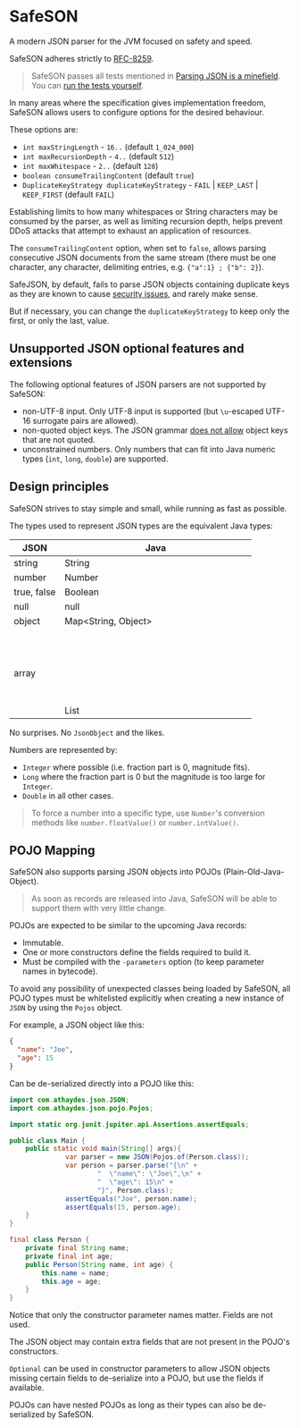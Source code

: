 # SafeSON

A modern JSON parser for the JVM focused on safety and speed.

SafeSON adheres strictly to [RFC-8259](https://tools.ietf.org/html/rfc8259).

> SafeSON passes all tests mentioned in [Parsing JSON is a minefield](http://seriot.ch/parsing_json.php).
> You can [run the tests yourself](https://github.com/renatoathaydes/JSONTestSuite/tree/master/parsers/test_java_safeson_1_0).
 
In many areas where the specification gives implementation freedom, SafeSON allows users to configure options for the 
desired behaviour.

These options are:

* `int maxStringLength` - `16..` (default `1_024_000`)
* `int maxRecursionDepth` - `4..` (default `512`)
* `int maxWhitespace` - `2..` (default `128`)
* `boolean consumeTrailingContent` (default `true`)
* `DuplicateKeyStrategy duplicateKeyStrategy` - `FAIL` | `KEEP_LAST` | `KEEP_FIRST` (default `FAIL`)

Establishing limits to how many whitespaces or String characters may be consumed by the parser, as well as limiting
recursion depth, helps prevent DDoS attacks that attempt to exhaust an application of resources.

The `consumeTrailingContent` option, when set to `false`, allows parsing consecutive JSON documents from the same stream
(there must be one character, any character, delimiting entries, e.g. `{"a":1} ; {"b": 2}`).

SafeJSON, by default, fails to parse JSON objects containing duplicate keys as they are known to cause
[security issues](https://justi.cz/security/2017/11/14/couchdb-rce-npm.html), and rarely make sense.

But if necessary, you can change the `duplicateKeyStrategy` to keep only the first, or only the last, value.

## Unsupported JSON optional features and extensions

The following optional features of JSON parsers are not supported by SafeSON:

* non-UTF-8 input. Only UTF-8 input is supported (but `\u`-escaped UTF-16 surrogate pairs are allowed).
* non-quoted object keys. The JSON grammar [does not allow](https://tools.ietf.org/html/rfc8259#section-4) object
  keys that are not quoted.
* unconstrained numbers. Only numbers that can fit into Java numeric types (`int`, `long`, `double`) are supported. 

## Design principles

SafeSON strives to stay simple and small, while running as fast as possible.

The types used to represent JSON types are the equivalent Java types:

|      JSON                |       Java          |
|--------------------------|---------------------|
| string                   | String              |
| number                   | Number              |
| true, false              | Boolean             |
| null                     | null                |
| object                   | Map<String, Object> |
| array                    | List<Object>        |

No surprises. No `JsonObject` and the likes.

Numbers are represented by:

* `Integer` where possible (i.e. fraction part is 0, magnitude fits).
* `Long` where the fraction part is 0 but the magnitude is too large for `Integer`.
* `Double` in all other cases.

> To force a number into a specific type, use `Number`'s conversion methods like `number.floatValue()` or `number.intValue()`.

## POJO Mapping

SafeSON also supports parsing JSON objects into POJOs (Plain-Old-Java-Object).

> As soon as records are released into Java, SafeSON will be able to support them with very little change.

POJOs are expected to be similar to the upcoming Java records:

* Immutable.
* One or more constructors define the fields required to build it.
* Must be compiled with the `-parameters` option (to keep parameter names in bytecode).

To avoid any possibility of unexpected classes being loaded by SafeSON, all POJO types must be whitelisted
explicitly when creating a new instance of `JSON` by using the `Pojos` object. 

For example, a JSON object like this:

```json
{
  "name": "Joe",
  "age": 15
}
```

Can be de-serialized directly into a POJO like this:

```java
import com.athaydes.json.JSON;
import com.athaydes.json.pojo.Pojos;

import static org.junit.jupiter.api.Assertions.assertEquals;

public class Main {
    public static void main(String[] args){
              var parser = new JSON(Pojos.of(Person.class));
              var person = parser.parse("{\n" +
                      "  \"name\": \"Joe\",\n" +
                      "  \"age\": 15\n" +
                      "}", Person.class);
              assertEquals("Joe", person.name);
              assertEquals(15, person.age);
    }
}

final class Person {
    private final String name;
    private final int age;
    public Person(String name, int age) {
        this.name = name;
        this.age = age;
    } 
}
```

Notice that only the constructor parameter names matter. Fields are not used.

The JSON object may contain extra fields that are not present in the POJO's constructors.

`Optional` can be used in constructor parameters to allow JSON objects missing certain fields to de-serialize into
a POJO, but use the fields if available.

POJOs can have nested POJOs as long as their types can also be de-serialized by SafeSON. 
